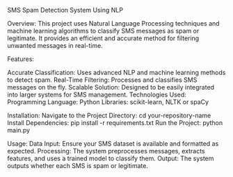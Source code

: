 SMS Spam Detection System Using NLP

Overview: This project uses Natural Language Processing techniques and machine learning algorithms to classify SMS messages as spam or legitimate. It provides an efficient and accurate method for filtering unwanted messages in real-time.

Features:

Accurate Classification: Uses advanced NLP and machine learning methods to detect spam.
Real-Time Filtering: Processes and classifies SMS messages on the fly.
Scalable Solution: Designed to be easily integrated into larger systems for SMS management.
Technologies Used: Programming Language: Python Libraries: scikit-learn, NLTK or spaCy 

Installation:
Navigate to the Project Directory: cd your-repository-name
Install Dependencies: pip install -r requirements.txt
Run the Project: python main.py

Usage:
Data Input: Ensure your SMS dataset is available and formatted as expected.
Processing: The system preprocesses messages, extracts features, and uses a trained model to classify them.
Output: The system outputs whether each SMS is spam or legitimate.
